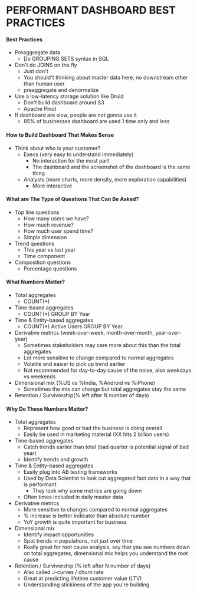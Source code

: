 # PERFORMANT DASHBOARD BEST PRACTICES

#### Best Practices
- Preaggregate data
    - Do GROUPING SETS syntax in SQL
- Don't do JOINS on the fly
    - Just don't
    - You should't thinking about master data here, no downstream other than human user
    - preaggregate and denormalize
- Use a low-latency storage solution like Druid
    - Don't build dashboard around S3
    - Apache Pinot
- If dashboard are slow, people are not gonna use it
    - 85% of businesses dashboard are used 1 time only and less

#### How to Build Dashboard That Makes Sense
- Think about who is your customer?
    - Execs (very easy to understand immediately)
        - No interaction for the most part
        - The dashboard and the screenshot of the dashboard is the same thing
    - Analysts (more charts, more density, more exploration capabilities)
        - More interactive

#### What are The Type of Questions That Can Be Asked?
- Top line questions
    - How many users we have?
    - How much revenue?
    - How much user spend time?
    - Simple dimension
- Trend questions
    - This year vs last year
    - Time component
- Composition questions
    - Percentage questions

#### What Numbers Matter?
- Total aggregates
    - COUNT(*)
- Time-based aggregates
    - COUNT(*) GROUP BY Year
- Time & Entity-based aggregates
    - COUNT(*) Active Users GROUP BY Year
- Derivative metrics (week-over-week, month-over-month, year-over-year)
    - Sometimes stakeholders may care more about this than the total aggregates
    - Lot more sensitive to change compared to normal aggregates
    - Volatile and easier to pick up trend earlier
    - Not recommended for day-to-day cause of the noise, also weekdays vs weekends
- Dimensional mix (%US vs %India, %Android vs %iPhone)
    - Sometimes the mix can change but total aggregates stay the same
- Retention / Survivorship(% left after N number of days)

#### Why Do These Numbers Matter?
- Total aggregates
    - Represent how good or bad the business is doing overall
    - Easily be used in marketing material (XX hits 2 billion users)
- Time-based aggregates
    - Catch trends earlier than total (bad quarter is potential signal of bad year)
    - Identify trends and growth
- Time & Entity-based aggregates
    - Easily plug into AB testing frameworks
    - Used by Data Scientist to look cut aggregated fact data in a way that is performant
        - They look why some metrics are going down
    - Often times included in daily master data
- Derivative metrics
    - More sensitive to changes compared to normal aggregates
    - % increase is better indicator than absolute number
    - YoY growth is quite important for business
- Dimensional mix
    - Identify impact opportunities
    - Spot trends in populations, not just over time
    - Really great for root cause analysis, say that you see numbers down on total aggregates, dimensional mix helps you understand the root cause
- Retention / Survivorship (% left after N number of days)
    - Also called J-curves / churn rate
    - Great at predicting lifetime customer value (LTV)
    - Understanding stickiness of the app you're building